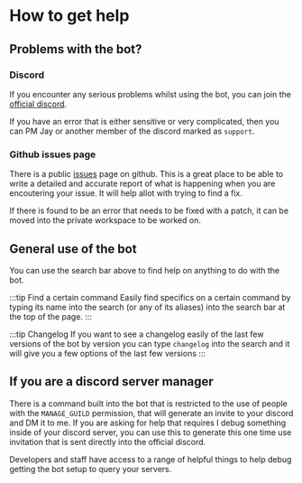 # How to get help

## Problems with the bot?

### Discord

If you encounter any serious problems whilst using the bot, you can join the [official discord](https://discord.gg/J3ufCA2).

If you have an error that is either sensitive or very complicated, then you can PM Jay or another member of the discord marked as `support`.

### Github issues page

There is a public [issues](https://github.com/JayMcConnon/DSS-Bot/issues) page on github. This is a great place to be able to write
a detailed and accurate report of what is happening when you are encoutering your issue. It will help allot with trying to find a fix.
 
If there is found to be an error that needs
to be fixed with a patch, it can be moved into the private workspace to be worked on.


## General use of the bot 

You can use the search bar above to find help on anything to do with the bot.

:::tip Find a certain command
Easily find specifics on a certain command by typing its name into the search (or any of its aliases)
into the search bar at the top of the page.
:::


:::tip Changelog
If you want to see a changelog easily of the last few versions of the bot by version you can type `changelog`
into the search and it will give you a few options of the last few versions
:::

## If you are a discord server manager

There is a command built into the bot that is restricted to the use of people with the `MANAGE_GUILD`
permission, that will generate an invite to your discord and DM it to me. If you are asking for help that requires I debug
something inside of your discord server, you can use this to generate this one time use invitation that is sent directly into the official discord.

Developers and staff have access to a range of helpful things to help debug getting the bot setup to query your servers.



